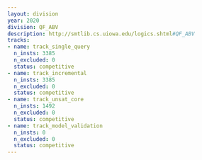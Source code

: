 ```yaml
---
layout: division
year: 2020
division: QF_ABV
description: http://smtlib.cs.uiowa.edu/logics.shtml#QF_ABV
tracks:
- name: track_single_query
  n_insts: 3385
  n_excluded: 0
  status: competitive
- name: track_incremental
  n_insts: 3385
  n_excluded: 0
  status: competitive
- name: track_unsat_core
  n_insts: 1492
  n_excluded: 0
  status: competitive
- name: track_model_validation
  n_insts: 0
  n_excluded: 0
  status: competitive
---
```


